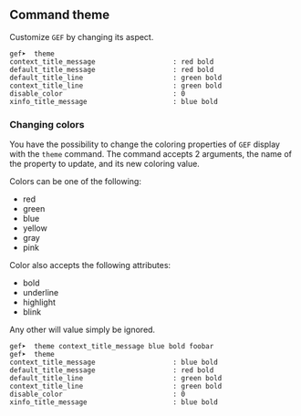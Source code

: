 ## Command theme

Customize `GEF` by changing its aspect.

```
gef➤  theme
context_title_message                   : red bold
default_title_message                   : red bold
default_title_line                      : green bold
context_title_line                      : green bold
disable_color                           : 0
xinfo_title_message                     : blue bold
```

### Changing colors

You have the possibility to change the coloring properties of `GEF` display with
the `theme` command. The command accepts 2 arguments, the name of the property
to update, and its new coloring value.

Colors can be one of the following:

   - red
   - green
   - blue
   - yellow
   - gray
   - pink

Color also accepts the following attributes:

   - bold
   - underline
   - highlight
   - blink

Any other will value simply be ignored.

```
gef➤  theme context_title_message blue bold foobar
gef➤  theme
context_title_message                   : blue bold
default_title_message                   : red bold
default_title_line                      : green bold
context_title_line                      : green bold
disable_color                           : 0
xinfo_title_message                     : blue bold
```
